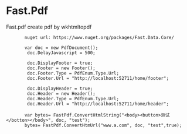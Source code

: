 # Fast.Pdf
Fast.pdf create pdf by wkhtmltopdf
      
           nuget url: https://www.nuget.org/packages/Fast.Data.Core/

           var doc = new PdfDocument();
            doc.DelayJavascript = 500;

            doc.DisplayFooter = true;
            doc.Footer = new Footer();
            doc.Footer.Type = PdfEnum.Type.Url;
            doc.Footer.Url = "http://localhost:52711/home/footer";

            doc.DisplayHeader = true;
            doc.Header = new Header();
            doc.Header.Type = PdfEnum.Type.Url;
            doc.Header.Url = "http://localhost:52711/home/header";

           var bytes= FastPdf.ConvertHtmlString("<body><button>测试</botton></body>", doc, "test");
           bytes= FastPdf.ConvertHtmUrl("www.a.com", doc, "test",true);
